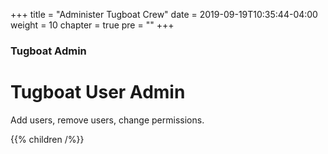 +++
title = "Administer Tugboat Crew"
date = 2019-09-19T10:35:44-04:00
weight = 10
chapter = true
pre = "<b></b>"
+++

### Tugboat Admin

# Tugboat User Admin

Add users, remove users, change permissions.

{{% children  /%}}
